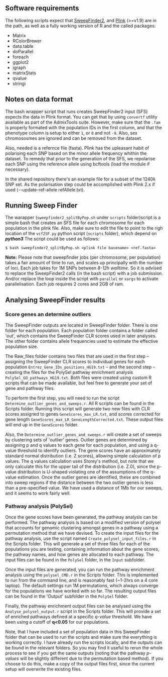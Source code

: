 
## Software requirements
The following scripts expect that [SweepFinder2](http://www.personal.psu.edu/mxd60/sf2.html), and [Plink](https://www.cog-genomics.org/plink/1.9) (>=v1.9) are in the path, as well as a fully working version of R and the called packages:

- Matrix
- RColorBrewer
- data.table
- doParallel
- foreach
- ggplot2
- igraph
- matrixStats
- qvalue
- stringi

## Notes on data format
The bash wrapper script that runs creates SweepFinder2 input (SFS) expects the data in Plink format. You can get that by using `convertf` utility available as part of the AdmixTools suite. However, make sure that the `.fam` is properly formated with the population IDs in the first column, and that the phenotype column is setup to either `1`, or `0` and not `-9`. Also, sex chromososmes are ignored and can be removed from the dataset.

Also, needed is a refernce file (fasta). Plink has the upleasant habit of polarising each SNP based on the minor allele frequency whithin the dataset. To remedy that prior to the generation of the SFS, we repolarise each SNP using the reference allele using bcftools (load the module if necessary).

In the shared repository there's an example file for a subset of the 1240k SNP set. As the polarisation step could be accomplished with Plink 2.x if used (--update-ref-allele refAllele.txt).

## Running Sweep Finder
The warapper (`sweepfinder2_splitByPop.sh`  under `scripts` folder)script is a simple bash that creates an SFS file for each chromosome for each population in the plink file. Also, make sure to edit the file to point to the righ location of the `vcf2SF.py` python script (`scripts` folder), which depend on ***python3*** The script could be used as follows:

```
$ bash sweepfinder2_splitByPop.sh <plink file basename> <ref.fasta>
```

**Note:** Please note that sweepfinder jobs (per chromosome, per population) takes a fair amount of time to run, and scales up principally with the number of loci. Each job takes for 1M SNPs between _8-12h walltime_. So it is advised to replace the SweepFinder2 calls (in the bash script) with a job submission. And/or replace the loop inside the script with `parallel` or `xargs` to activate parallelisation. Each job requires 2 cores and 2GB of ram.


## Analysing SweepFinder results
### Score genes an determine outliers
The SweepFinder outputs are located in SweepFinder folder. There is one folder for each population. Each population folder contains a folder called 'out', which contains the SweepFinder CLR scores used in later analyses. The other folder contains allele frequencies used to estimate the effective population size.

The Raw_files folder contains two files that are used in the first step – assigning the SweepFinder CLR scores to individual genes for each population `Entrez_Gene_IDs_positions_HG19.txt` – and the second step – creating the files for the PolySel pathway enrichment analysis `PolySel_GO_pathways_HG19.txt`. Both files were created using custom R scripts that can be made available, but feel free to generate your set of gene and pathway files.

To perform the first step, you will need to run the script `Determine_outlier_genes_and_sweeps.r`. All R scripts can be found in the Scripts folder. Running this script will generate two new files with CLR scores assigned to genes `GeneScores_max_LR.txt`, and scores corrected for gene length `GeneScores_max_LR_GeneLengthCorrected.txt`. These output files will end up in the `GeneScores` folder.

Also, the `Determine_outlier_genes_and_sweeps.r` will create a set of sweeps by clustering sets of 'outlier' genes. Outlier genes are determined by assigning p and q values to each gene for each population, and using a q-value threshold to identify outliers. The gene scores have an approximately standard normal distribution (i.e. Z scores), allowing simple calculation of p values. The q values calculation uses Storey's method, but note that we only calculate this for the upper tail of the distribution (i.e. Z.0), since the p-value distribution is U-shaped violating one of the assumptions of the q-value estimation. Once the outlier genes are identified, these are combined into sweep regions if the distance between the two outlier genes is less than a pre-specified value. We have used a distance of 1Mb for our sweeps, and it seems to work fairly well.

### Pathway analysis (PolySel)
Once the gene scores have been generated, the pathway analysis can be performed. The pathway analysis is based on a modified version of polysel that accounts for genomic clustering amongst genes in a pathway using a permutation method that we have devised. To create the input files for the pathway analysis, use the script named `Create_polysel_input_files.r` in the Scripts folder. This will generate a set of three files for each of the populations you are testing, containing information about the gene scores, the pathway names, and how genes are allocated to each pathway. The input files can be found in the `PolySel` folder, in the `Input` subfolder.


Once the input files are generated, you can run the pathway enrichment analysis using the `polysel_CMD.r` in the Scripts folder. This is implemented to run from the command line, and is reasonably fast (~1-2hrs on a 4 core laptop). The default settings run 1M permutations, which always converge for the populations we have worked with so far. The resulting output files can be found in the 'Output' subfolder in the `PolySel` folder.

Finally, the pathway enrichment output files can be analysed using the `Analyse_polysel_output.r` script in the Scripts folder. This will provide a set of enriched pathways defined at a specific *q-value* threshold. We have been using a cutoff of **q<0.05** for our populations.

Note, that I have included a set of population data in this SweepFinder folder that can be used to run the scripts and make sure the everything is working correctly. I have already run the scripts locally, and the outputs can be found in the relevant folders. So you may find it useful to rerun the whole process to see if you get the same outputs (noting that the pathway *p-values* will be slightly different due to the permutation based method). If you choose to do this, make a copy of the output files first, since the current setup will overwrite the existing files.
